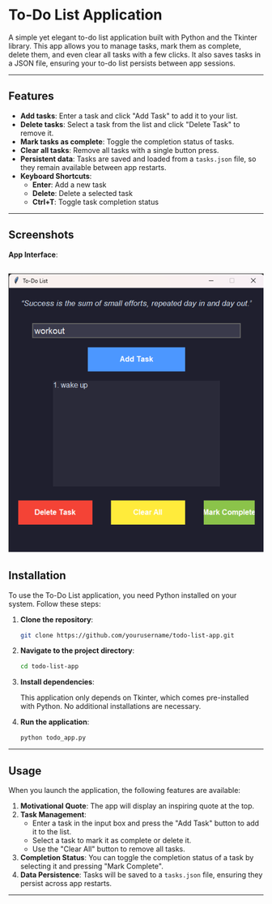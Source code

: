 

# To-Do List Application

A simple yet elegant to-do list application built with Python and the Tkinter library. This app allows you to manage tasks, mark them as complete, delete them, and even clear all tasks with a few clicks. It also saves tasks in a JSON file, ensuring your to-do list persists between app sessions.

---

## Features

- **Add tasks**: Enter a task and click "Add Task" to add it to your list.
- **Delete tasks**: Select a task from the list and click "Delete Task" to remove it.
- **Mark tasks as complete**: Toggle the completion status of tasks.
- **Clear all tasks**: Remove all tasks with a single button press.
- **Persistent data**: Tasks are saved and loaded from a `tasks.json` file, so they remain available between app restarts.
- **Keyboard Shortcuts**:  
  - **Enter**: Add a new task  
  - **Delete**: Delete a selected task  
  - **Ctrl+T**: Toggle task completion status

---
## Screenshots

**App Interface**:

![image alt](https://github.com/Garvitsharma-gs/To-Do-List/blob/ec83941dcc77e3c24f8e98e0c5a6588cecd43050/To-Do%20List%20.png)
---

## Installation

To use the To-Do List application, you need Python installed on your system. Follow these steps:

1. **Clone the repository**:

   ```bash
   git clone https://github.com/yourusername/todo-list-app.git
   ```

2. **Navigate to the project directory**:

   ```bash
   cd todo-list-app
   ```

3. **Install dependencies**:
   
   This application only depends on Tkinter, which comes pre-installed with Python. No additional installations are necessary.

4. **Run the application**:

   ```bash
   python todo_app.py
   ```

---

## Usage

When you launch the application, the following features are available:

1. **Motivational Quote**: The app will display an inspiring quote at the top.
2. **Task Management**:
   - Enter a task in the input box and press the "Add Task" button to add it to the list.
   - Select a task to mark it as complete or delete it.
   - Use the "Clear All" button to remove all tasks.
3. **Completion Status**: You can toggle the completion status of a task by selecting it and pressing "Mark Complete".
4. **Data Persistence**: Tasks will be saved to a `tasks.json` file, ensuring they persist across app restarts.

---



